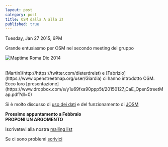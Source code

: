 ```yaml
---
layout: post
category: post
title: OSM dalla A alla Z!
published: true
---
```


Tuesday, Jan 27 2015, 6PM

Grande entusiasmo per OSM nel secondo meeting del gruppo

![Maptime Roma Dic 2014](https://www.flickr.com/x/t/0095009/photos/moianaluca/16385120542/)


<br/>
 [Martin](http://https://twitter.com/dieterdreist) e [Fabrizio](https://www.openstreetmap.org/user/Giardia) ci hanno introdotto OSM.
 Ecco loro [presentazione](https://www.dropbox.com/s/y1u69fxa90ppp5t/20150127_CaE_OpenStreetMap.pdf?dl=0)
<br/>

Si è molto discusso di [uso dei dati](http://wiki.openstreetmap.org/wiki/IT:Legal_FAQ) e del funzionamento di [JOSM](https://josm.openstreetmap.de)<br/>


__Prossimo appuntamento a Febbraio__ <br/>
__PROPONI UN ARGOMENTO__ <br/>


Iscrivetevi alla nostra [mailing list](https://groups.google.com/forum/#!forum/maptimeroma)

Se ci sono problemi [scrivici](mailto:maptime.roma@gmail.com)
